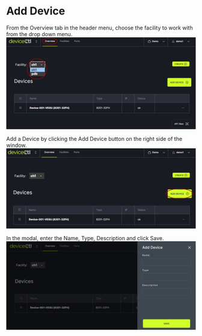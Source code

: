 # Add Device

From the Overview tab in the header menu, choose the facility to work with from the drop down menu.
   ![](img/choosefacility.png)

Add a Device by clicking the Add Device button on the right side of the window.
   ![](img/adddevice.png)

In the modal, enter the Name, Type, Description and click Save.
   ![](img/adddevpopup.png)

